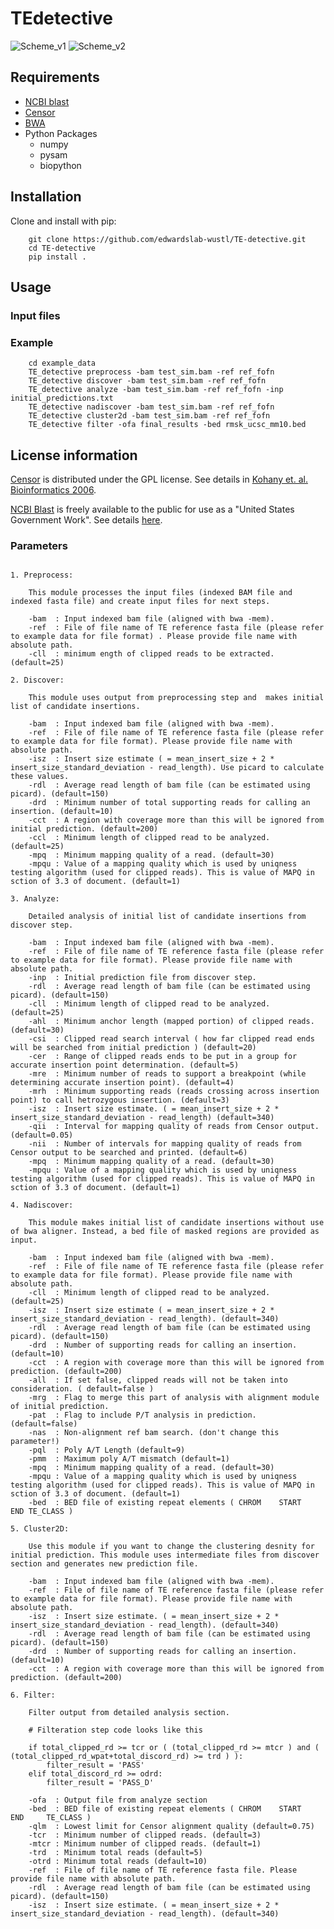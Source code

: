 # TEdetective

![Scheme_v1](images/Scheme_v1.png)
![Scheme_v2](images/Scheme_v2.png)

## Requirements
 * [NCBI blast](https://blast.ncbi.nlm.nih.gov/Blast.cgi?CMD=Web&PAGE_TYPE=BlastDocs&DOC_TYPE=Download)
 * [Censor](https://www.girinst.org/downloads/software/censor/)
 * [BWA](https://github.com/lh3/bwa)
 * Python Packages
     *  numpy
     *  pysam
     *  biopython

## Installation
Clone and install with pip:

````
    git clone https://github.com/edwardslab-wustl/TE-detective.git
    cd TE-detective
    pip install .
````

## Usage

### Input files

### Example

````
    cd example_data
    TE_detective preprocess -bam test_sim.bam -ref ref_fofn
    TE_detective discover -bam test_sim.bam -ref ref_fofn
    TE_detective analyze -bam test_sim.bam -ref ref_fofn -inp initial_predictions.txt
    TE_detective nadiscover -bam test_sim.bam -ref ref_fofn
    TE_detective cluster2d -bam test_sim.bam -ref ref_fofn
    TE_detective filter -ofa final_results -bed rmsk_ucsc_mm10.bed
````

## License information
[Censor](http://www.girinst.org/censor/index.php) is distributed under the GPL license.  See details in [Kohany et. al. Bioinformatics 2006](https://bmcbioinformatics.biomedcentral.com/articles/10.1186/1471-2105-7-474).

[NCBI Blast](https://blast.ncbi.nlm.nih.gov/Blast.cgi?CMD=Web&PAGE_TYPE=BlastDocs&DOC_TYPE=Download) is freely available to the public for use as a "United States Government Work".  See details [here](https://www.ncbi.nlm.nih.gov/IEB/ToolBox/CPP_DOC/lxr/source/scripts/projects/blast/LICENSE).

### Parameters

````

1. Preprocess:

	This module processes the input files (indexed BAM file and indexed fasta file) and create input files for next steps. 

	-bam  : Input indexed bam file (aligned with bwa -mem).
	-ref  : File of file name of TE reference fasta file (please refer to example data for file format) . Please provide file name with absolute path.
	-cll  : minimum ength of clipped reads to be extracted. (default=25)

2. Discover:
	
	This module uses output from preprocessing step and  makes initial list of candidate insertions. 	

	-bam  : Input indexed bam file (aligned with bwa -mem).
	-ref  : File of file name of TE reference fasta file (please refer to example data for file format). Please provide file name with absolute path.
	-isz  : Insert size estimate ( = mean_insert_size + 2 * insert_size_standard_deviation - read_length). Use picard to calculate these values.
	-rdl  : Average read length of bam file (can be estimated using picard). (default=150)
	-drd  : Minimum number of total supporting reads for calling an insertion. (default=10)
	-cct  : A region with coverage more than this will be ignored from initial prediction. (default=200)
	-ccl  : Minimum length of clipped read to be analyzed. (default=25)
	-mpq  : Minimum mapping quality of a read. (default=30)
	-mpqu : Value of a mapping quality which is used by uniqness testing algorithm (used for clipped reads). This is value of MAPQ in sction of 3.3 of document. (default=1)

3. Analyze:

	Detailed analysis of initial list of candidate insertions from discover step. 	

	-bam  : Input indexed bam file (aligned with bwa -mem).
	-ref  : File of file name of TE reference fasta file (please refer to example data for file format). Please provide file name with absolute path.
	-inp  : Initial prediction file from discover step.
	-rdl  : Average read length of bam file (can be estimated using picard). (default=150)
	-cll  : Minimum length of clipped read to be analyzed. (default=25) 
	-ahl  : Minimum anchor length (mapped portion) of clipped reads. (default=30) 
	-csi  : Clipped read search interval ( how far clipped read ends will be searched from initial prediction ) (default=20)
	-cer  : Range of clipped reads ends to be put in a group for accurate insertion point determination. (default=5)
	-mre  : Minimum number of reads to support a breakpoint (while determining accurate insertion point). (default=4)
	-mrh  : Minimum supporting reads (reads crossing across insertion point) to call hetrozygous insertion. (default=3)
	-isz  : Insert size estimate. ( = mean_insert_size + 2 * insert_size_standard_deviation - read_length) (default=340)
	-qii  : Interval for mapping quality of reads from Censor output. (default=0.05)
	-nii  : Number of intervals for mapping quality of reads from Censor output to be searched and printed. (default=6)
	-mpq  : Minimum mapping quality of a read. (default=30)
	-mpqu : Value of a mapping quality which is used by uniqness testing algorithm (used for clipped reads). This is value of MAPQ in sction of 3.3 of document. (default=1)

4. Nadiscover:

	This module makes initial list of candidate insertions without use of bwa aligner. Instead, a bed file of masked regions are provided as input. 

	-bam  : Input indexed bam file (aligned with bwa -mem).
	-ref  : File of file name of TE reference fasta file (please refer to example data for file format). Please provide file name with absolute path.
	-cll  : Minimum length of clipped read to be analyzed. (default=25)
	-isz  : Insert size estimate ( = mean_insert_size + 2 * insert_size_standard_deviation - read_length). (default=340)
	-rdl  : Average read length of bam file (can be estimated using picard). (default=150)
	-drd  : Number of supporting reads for calling an insertion. (default=10)
	-cct  : A region with coverage more than this will be ignored from prediction. (default=200)
	-all  : If set false, clipped reads will not be taken into consideration. ( default=false )
	-mrg  : Flag to merge this part of analysis with alignment module of initial prediction.
	-pat  : Flag to include P/T analysis in prediction. (default=false) 
	-nas  : Non-alignment ref bam search. (don't change this parameter!) 
	-pql  : Poly A/T Length (default=9)
	-pmm  : Maximum poly A/T mismatch (default=1)
	-mpq  : Minimum mapping quality of a read. (default=30)
	-mpqu : Value of a mapping quality which is used by uniqness testing algorithm (used for clipped reads). This is value of MAPQ in sction of 3.3 of document. (default=1)
	-bed  : BED file of existing repeat elements ( CHROM	START	END	TE_CLASS ) 

5. Cluster2D:

	Use this module if you want to change the clustering desnity for initial prediction. This module uses intermediate files from discover section and generates new prediction file.

	-bam  : Input indexed bam file (aligned with bwa -mem).
	-ref  : File of file name of TE reference fasta file (please refer to example data for file format). Please provide file name with absolute path.
	-isz  : Insert size estimate. ( = mean_insert_size + 2 * insert_size_standard_deviation - read_length). (default=340)
	-rdl  : Average read length of bam file (can be estimated using picard). (default=150)
	-drd  : Number of supporting reads for calling an insertion. (default=10)
	-cct  : A region with coverage more than this will be ignored from prediction. (default=200)

6. Filter:
	
	Filter output from detailed analysis section.

	# Filteration step code looks like this

````
        if total_clipped_rd >= tcr or ( (total_clipped_rd >= mtcr ) and ( (total_clipped_rd_wpat+total_discord_rd) >= trd ) ):
            filter_result = 'PASS'
        elif total_discord_rd >= odrd: 
            filter_result = 'PASS_D'

````
	-ofa  : Output file from analyze section
	-bed  : BED file of existing repeat elements ( CHROM	START    END     TE_CLASS )
	-qlm  : Lowest limit for Censor alignment quality (default=0.75)
	-tcr  : Minimum number of clipped reads. (default=3)
	-mtcr : Minimum number of clipped reads. (default=1)
	-trd  : Minimum total reads (default=5)
	-otrd : Minimum total reads (default=10)
	-ref  : File of file name of TE reference fasta file. Please provide file name with absolute path.
	-rdl  : Average read length of bam file (can be estimated using picard). (default=150)
	-isz  : Insert size estimate. ( = mean_insert_size + 2 * insert_size_standard_deviation - read_length). (default=340)

````
